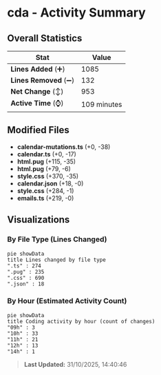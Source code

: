 # cda - Activity Summary 

## Overall Statistics

| Stat                   | Value                                                             |
| ---------------------- | ----------------------------------------------------------------- |
| **Lines Added** (➕)   | 1085                                          |
| **Lines Removed** (➖) | 132                                        |
| **Net Change** (↕)    | 953                |
| **Active Time** (⌚)   | 109 minutes |


## Modified Files
- **calendar-mutations.ts** (+0, -38)
- **calendar.ts** (+0, -17)
- **html.pug** (+115, -35)
- **html.pug** (+79, -6)
- **style.css** (+370, -35)
- **calendar.json** (+18, -0)
- **style.css** (+284, -1)
- **emails.ts** (+219, -0)

## Visualizations

### By File Type (Lines Changed)

```mermaid
pie showData
title Lines changed by file type
".ts" : 274
".pug" : 235
".css" : 690
".json" : 18
```

### By Hour (Estimated Activity Count)

```mermaid
pie showData
title Coding activity by hour (count of changes)
"09h" : 3
"10h" : 33
"11h" : 21
"12h" : 13
"14h" : 1
```


> **Last Updated:** 31/10/2025, 14:40:46